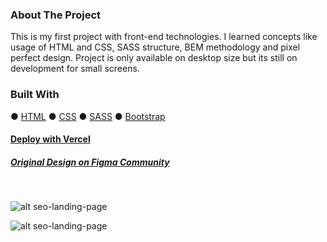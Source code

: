 ### About The Project
This is my first project with front-end technologies. I learned concepts like usage of HTML and CSS, SASS structure, BEM methodology and pixel perfect design. Project is only available on desktop size but its still on development for small screens. 
### Built With
● [HTML](https://html.spec.whatwg.org/)
● [CSS](https://developer.mozilla.org/en-US/docs/Web/CSS)
● [SASS](https://sass-lang.com/)
● [Bootstrap](https://getbootstrap.com/)
#### [Deploy with Vercel](https://seo-landing-page.vercel.app/#)
##### [Original Design on Figma Community](https://www.figma.com/file/cCBnFoILY3vqGGbw74CNfT/SEO-Landing-Page?node-id=0%3A1&viewport=1035%2C120%2C0.24916347861289978)
<br>

![alt seo-landing-page](https://s3.gifyu.com/images/project.gif)


![alt seo-landing-page](https://s3.gifyu.com/images/desktopd9633882591dd2f1.gif)
